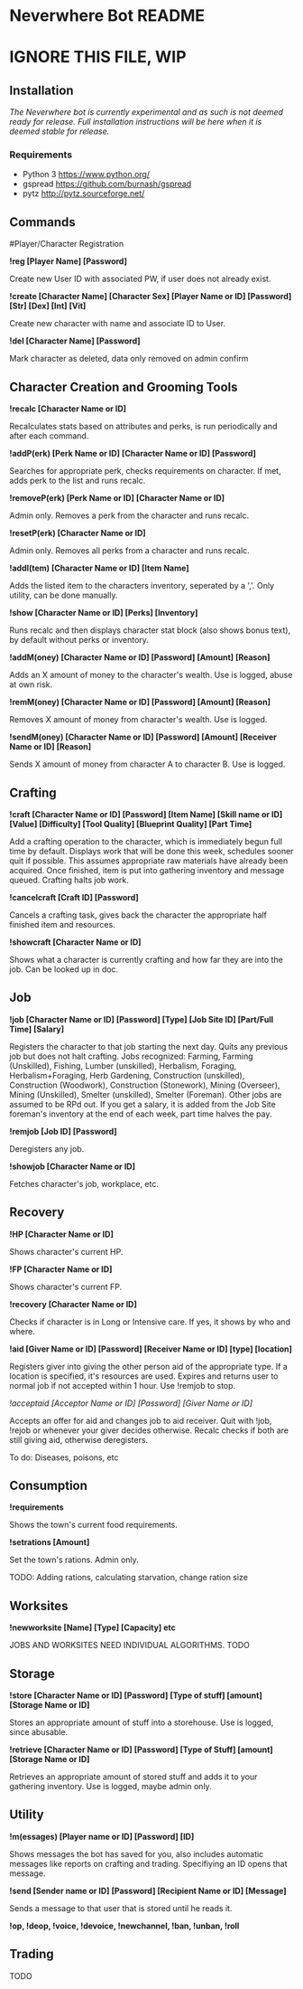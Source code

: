 # Neverwhere Bot README

# IGNORE THIS FILE, WIP

## Installation

*The Neverwhere bot is currently experimental and as such is not deemed ready for release. Full installation instructions will be here when it is deemed stable for release.*

### Requirements 
* Python 3 https://www.python.org/
* gspread https://github.com/burnash/gspread
* pytz http://pytz.sourceforge.net/


## Commands

#Player/Character Registration

**!reg [Player Name] [Password]**

Create new User ID with associated PW, if user does not already exist. 

**!create [Character Name] [Character Sex] [Player Name or ID] [Password] [Str] [Dex] [Int] [Vit]**

Create new character with name and associate ID to User.

**!del [Character Name] [Password]**

Mark character as deleted, data only removed on admin confirm


## Character Creation and Grooming Tools

**!recalc [Character Name or ID]**

Recalculates stats based on attributes and perks, is run periodically and after each command.

**!addP(erk) [Perk Name or ID] [Character Name or ID] [Password]**

Searches for appropriate perk, checks requirements on character. If met, adds perk to the list and runs recalc.

**!removeP(erk) [Perk Name or ID] [Character Name or ID]**

Admin only. Removes a perk from the character and runs recalc.

**!resetP(erk) [Character Name or ID]**

Admin only. Removes all perks from a character and runs recalc.

**!addI(tem) [Character Name or ID] [Item Name]**

Adds the listed item to the characters inventory, seperated by a ','. Only utility, can be done manually.

**!show [Character Name or ID] [Perks] [Inventory]**

Runs recalc and then displays character stat block (also shows bonus text), by default without perks or inventory.

**!addM(oney) [Character Name or ID] [Password] [Amount] [Reason]**

Adds an X amount of money to the character's wealth. Use is logged, abuse at own risk.

**!remM(oney) [Character Name or ID] [Password] [Amount] [Reason]**

Removes X amount of money from character's wealth. Use is logged.

**!sendM(oney) [Character Name or ID] [Password] [Amount] [Receiver Name or ID] [Reason]**

Sends X amount of money from character A to character B. Use is logged.


## Crafting

**!craft [Character Name or ID] [Password] [Item Name] [Skill name or ID] [Value] [Difficulty] [Tool Quality] [Blueprint Quality] [Part Time]**

Add a crafting operation to the character, which is immediately begun full time by default. Displays work that will be done this week, schedules sooner quit if possible. This assumes appropriate raw materials have already been acquired. Once finished, item is put into gathering inventory and message queued. Crafting halts job work.

**!cancelcraft [Craft ID] [Password]**

Cancels a crafting task, gives back the character the appropriate half finished item and resources.

**!showcraft [Character Name or ID]**

Shows what a character is currently crafting and how far they are into the job. Can be looked up in doc.


## Job

**!job [Character Name or ID] [Password] [Type] [Job Site ID] [Part/Full Time] [Salary]**

Registers the character to that job starting the next day. Quits any previous job but does not halt crafting. Jobs recognized: Farming, Farming (Unskilled), Fishing, Lumber (unskilled), Herbalism, Foraging, Herbalism+Foraging, Herb Gardening, Construction (unskilled), Construction (Woodwork), Construction (Stonework), Mining (Overseer), Mining (Unskilled), Smelter (unskilled), Smelter (Foreman). Other jobs are assumed to be RPd out. If you get a salary, it is added from the Job Site foreman's inventory at the end of each week, part time halves the pay.

**!remjob [Job ID] [Password]**

Deregisters any job.

**!showjob [Character Name or ID]**

Fetches character's job, workplace, etc.


## Recovery

**!HP [Character Name or ID]**

Shows character's current HP.

**!FP [Character Name or ID]**

Shows character's current FP.

**!recovery [Character Name or ID]**

Checks if character is in Long or Intensive care. If yes, it shows by who and where.

**!aid [Giver Name or ID] [Password] [Receiver Name or ID] [type] [location]**

Registers giver into giving the other person aid of the appropriate type. If a location is specified, it's resources are used. Expires and returns user to normal job if not accepted within 1 hour. Use !remjob to stop.

*!acceptaid [Acceptor Name or ID] [Password] [Giver Name or ID]*

Accepts an offer for aid and changes job to aid receiver. Quit with !job, !rejob or whenever your giver decides otherwise. Recalc checks if both are still giving aid, otherwise deregisters.

To do: Diseases, poisons, etc


## Consumption 

**!requirements**

Shows the town's current food requirements.

**!setrations [Amount]**

Set the town's rations. Admin only.

TODO: Adding rations, calculating starvation, change ration size


## Worksites

**!newworksite [Name] [Type] [Capacity] etc**

JOBS AND WORKSITES NEED INDIVIDUAL ALGORITHMS. TODO


## Storage

**!store [Character Name or ID] [Password] [Type of stuff] [amount] [Storage Name or ID]**

Stores an appropriate amount of stuff into a storehouse. Use is logged, since abusable.

**!retrieve [Character Name or ID] [Password] [Type of Stuff] [amount] [Storage Name or ID]**

Retrieves an appropriate amount of stored stuff and adds it to your gathering inventory. Use is logged, maybe admin only.


## Utility

**!m(essages) [Player name or ID] [Password] [ID]**

Shows messages the bot has saved for you, also includes automatic messages like reports on crafting and trading. Specifiying an ID opens that message.

**!send [Sender name or ID] [Password] [Recipient Name or ID] [Message]**

Sends a message to that user that is stored until he reads it.

**!op, !deop, !voice, !devoice, !newchannel, !ban, !unban, !roll**

## Trading
TODO
